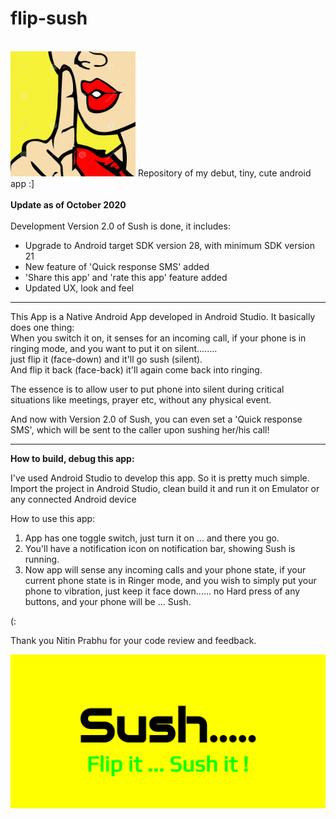 **<H1>flip-sush</H1>** <BR>
 <img src="/readmeimages/sush.png" width="200" height="200"/>
Repository of my debut, tiny, cute android app :] <BR> <BR>
**Update as of October 2020**<BR><BR>
 Development Version 2.0 of Sush is done, it includes:
-  Upgrade to Android target SDK version 28, with minimum SDK version 21
-  New feature of 'Quick response SMS' added
-  'Share this app' and 'rate this app' feature added
-  Updated UX, look and feel
-----------------
This App is a Native Android App developed in Android Studio.
It basically does one thing:<BR>
 When you switch it on, it senses for an incoming call,
    if your phone is in ringing mode, and you want to put it on silent........<BR>
    just flip it (face-down) and it'll go sush (silent). <BR>
    And flip it back (face-back) it'll again come back into ringing.<BR>

The essence is to allow user to put phone into silent during critical situations like meetings, prayer etc,
without  any physical event.

And now with Version 2.0 of Sush, you can even set a 'Quick response SMS', which will be sent to the caller upon sushing her/his call!

------------------
**How to build, debug this app:**

I've used Android Studio to develop this app. So it is pretty much simple.
Import the project in Android Studio, clean build it and run it on Emulator or any connected Android device

How to use this app:

1. App has one toggle switch, just turn it on ... and there you go.
2. You'll have a notification icon on notification bar, showing Sush is running.
3. Now app will sense any incoming calls and your phone state, if your current phone state is in Ringer mode, and you wish to simply put your phone to vibration, just  keep it face down...... no Hard press of any buttons, and your phone will be ... Sush.

(:


Thank you Nitin Prabhu for your code review and feedback.

<img src="readmeimages/Sush-feature-graphic.png"/>
